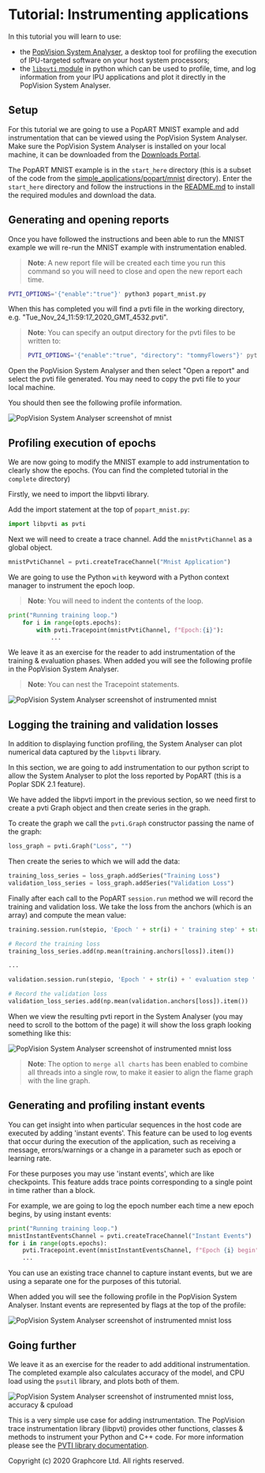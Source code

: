 # Tutorial: Instrumenting applications

In this tutorial you will learn to use:

- the [PopVision System
  Analyser](https://docs.graphcore.ai/projects/system-analyser-userguide/en/latest/),
  a desktop tool for profiling the execution of IPU-targeted software on your
  host system processors;
- the [`libpvti`
  module](https://docs.graphcore.ai/projects/libpvti/en/latest/index.html) in
  python which can be used to profile, time, and log information from your IPU
  applications and plot it directly in the PopVision System Analyser.

## Setup

For this tutorial we are going to use a PopART MNIST example and add
instrumentation that can be viewed using the PopVision System Analyser. Make
sure the PopVision System Analyser is installed on your local machine, it can
be downloaded from the [Downloads Portal](https://downloads.graphcore.ai/).

The PopART MNIST example is in the `start_here` directory (this is a subset of
the code from the
[simple_applications/popart/mnist](../../../simple_applications/popart/mnist)
directory). Enter the `start_here` directory and follow the instructions in the
[README.md](start_here/README.md) to install the required modules and download
the data.

## Generating and opening reports

Once you have followed the instructions and been able to run the MNIST example
we will re-run the MNIST example with instrumentation enabled.

> **Note**: A new report file will be created each time you run this command so
> you will need to close and open the new report each time.

```bash
PVTI_OPTIONS='{"enable":"true"}' python3 popart_mnist.py
```

When this has completed you will find a pvti file in the working directory,
e.g. "Tue_Nov_24_11:59:17_2020_GMT_4532.pvti".

> **Note**: You can specify an output directory for the pvti files to be
> written to:
>
> ```bash
> PVTI_OPTIONS='{"enable":"true", "directory": "tommyFlowers"}' python3 popart_mnist.py
> ```

Open the PopVision System Analyser and then select "Open a report" and select
the pvti file generated. You may need to copy the pvti file to your local
machine.

You should then see the following profile information.

![PopVision System Analyser screenshot of mnist](./screenshots/mnist.png)

## Profiling execution of epochs

We are now going to modify the MNIST example to add instrumentation to clearly
show the epochs. (You can find the completed tutorial in the `complete`
directory)

Firstly, we need to import the libpvti library.

Add the import statement at the top of `popart_mnist.py`:

```python
import libpvti as pvti
```

Next we will need to create a trace channel. Add the `mnistPvtiChannel` as a
global object.

```python
mnistPvtiChannel = pvti.createTraceChannel("Mnist Application")
```

We are going to use the Python `with` keyword with a Python context manager to
instrument the epoch loop.

> **Note**: You will need to indent the contents of the loop.

```python
print("Running training loop.")
    for i in range(opts.epochs):
        with pvti.Tracepoint(mnistPvtiChannel, f"Epoch:{i}"):
            ...
```

We leave it as an exercise for the reader to add instrumentation of the
training & evaluation phases. When added you will see the following profile in
the PopVision System Analyser.

> **Note**: You can nest the Tracepoint statements.

![PopVision System Analyser screenshot of instrumented mnist](./screenshots/mnist_instrumented.png)

## Logging the training and validation losses

In addition to displaying function profiling, the System Analyser can plot
numerical data captured by the `libpvti` library.

In this section, we are going to add instrumentation to our python script to
allow the System Analyser to plot the loss reported by PopART (this is a
Poplar SDK 2.1 feature).

We have added the libpvti import in the previous section, so we need first to
create a pvti Graph object and then create series in the graph.

To create the graph we call the `pvti.Graph` constructor passing the name of
the graph:

```python
loss_graph = pvti.Graph("Loss", "")
```

Then create the series to which we will add the data:

```python
training_loss_series = loss_graph.addSeries("Training Loss")
validation_loss_series = loss_graph.addSeries("Validation Loss")
```

Finally after each call to the PopART `session.run` method we will record the
training and validation loss. We take the loss from the anchors (which is an
array) and compute the mean value:

```python
training.session.run(stepio, 'Epoch ' + str(i) + ' training step' + str(step))

# Record the training loss
training_loss_series.add(np.mean(training.anchors[loss]).item())

...

validation.session.run(stepio, 'Epoch ' + str(i) + ' evaluation step ' + str(step))

# Record the validation loss
validation_loss_series.add(np.mean(validation.anchors[loss]).item())
```

When we view the resulting pvti report in the System Analyser (you may need to
scroll to the bottom of the page) it will show the loss graph looking something
like this:

![PopVision System Analyser screenshot of instrumented mnist loss](./screenshots/mnist_instrumented_loss.png)

> **Note**: The option to `merge all charts` has been enabled to combine all
> threads into a single row, to make it easier to align the flame graph with
> the line graph.

## Generating and profiling instant events



You can get insight into when particular sequences in the host code are executed by adding 'instant events'. This feature can be used to log events that occur during the execution of the application, such as  receiving a message, errors/warnings or a change in a parameter such as epoch or learning rate.

For these purposes you may use 'instant events', which are like checkpoints. This feature adds trace points corresponding to a single point in time rather than a block.

For example, we are going to log the epoch number each time a new epoch begins, by using instant events:

```python
print("Running training loop.")
mnistInstantEventsChannel = pvti.createTraceChannel("Instant Events")
for i in range(opts.epochs):
    pvti.Tracepoint.event(mnistInstantEventsChannel, f"Epoch {i} begin")
    ...
```

You can use an existing trace channel to capture instant events, but we are using a separate one for the purposes of this tutorial.

When added you will see the following profile in the PopVision System Analyser. Instant events are represented by flags at the top of the profile:

![PopVision System Analyser screenshot of instrumented mnist loss](./screenshots/mnist_instrumented_instant_events.png)

## Going further

We leave it as an exercise for the reader to add additional instrumentation.
The completed example also calculates accuracy of the model, and CPU load using
the `psutil` library, and plots both of them.

![PopVision System Analyser screenshot of instrumented mnist loss, accuracy & cpuload](./screenshots/mnist_instrumented_loss_accuracy_cpuload.png)

This is a very simple use case for adding instrumentation. The PopVision trace
instrumentation library (libpvti) provides other functions, classes & methods
to instrument your Python and C++ code. For more information please see the
[PVTI library documentation](https://docs.graphcore.ai/projects/libpvti/en/latest/index.html).

Copyright (c) 2020 Graphcore Ltd. All rights reserved.
